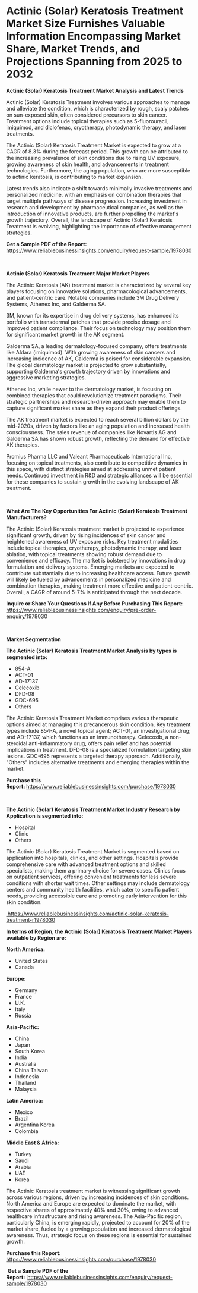 <p><h1>Actinic (Solar) Keratosis Treatment Market Size Furnishes Valuable Information Encompassing Market Share, Market Trends, and Projections Spanning from 2025 to 2032</h1></p><p><strong>Actinic (Solar) Keratosis Treatment Market Analysis and Latest Trends</strong></p>
<p><p>Actinic (Solar) Keratosis Treatment involves various approaches to manage and alleviate the condition, which is characterized by rough, scaly patches on sun-exposed skin, often considered precursors to skin cancer. Treatment options include topical therapies such as 5-fluorouracil, imiquimod, and diclofenac, cryotherapy, photodynamic therapy, and laser treatments. </p><p>The Actinic (Solar) Keratosis Treatment Market is expected to grow at a CAGR of 8.3% during the forecast period. This growth can be attributed to the increasing prevalence of skin conditions due to rising UV exposure, growing awareness of skin health, and advancements in treatment technologies. Furthermore, the aging population, who are more susceptible to actinic keratosis, is contributing to market expansion. </p><p>Latest trends also indicate a shift towards minimally invasive treatments and personalized medicine, with an emphasis on combination therapies that target multiple pathways of disease progression. Increasing investment in research and development by pharmaceutical companies, as well as the introduction of innovative products, are further propelling the market's growth trajectory. Overall, the landscape of Actinic (Solar) Keratosis Treatment is evolving, highlighting the importance of effective management strategies.</p></p>
<p><strong>Get a Sample PDF of the Report:&nbsp;</strong> <a href="https://www.reliablebusinessinsights.com/enquiry/request-sample/1978030?utm_campaign=117&utm_medium=2&utm_source=Github&utm_content=ia&utm_term=19042025&utm_id=actinic-solar-keratosis-treatment">https://www.reliablebusinessinsights.com/enquiry/request-sample/1978030</a></p>
<p>&nbsp;</p>
<p><strong>Actinic (Solar) Keratosis Treatment Major Market Players</strong></p>
<p><p>The Actinic Keratosis (AK) treatment market is characterized by several key players focusing on innovative solutions, pharmacological advancements, and patient-centric care. Notable companies include 3M Drug Delivery Systems, Athenex Inc, and Galderma SA.</p><p>3M, known for its expertise in drug delivery systems, has enhanced its portfolio with transdermal patches that provide precise dosage and improved patient compliance. Their focus on technology may position them for significant market growth in the AK segment.</p><p>Galderma SA, a leading dermatology-focused company, offers treatments like Aldara (imiquimod). With growing awareness of skin cancers and increasing incidence of AK, Galderma is poised for considerable expansion. The global dermatology market is projected to grow substantially, supporting Galderma's growth trajectory driven by innovations and aggressive marketing strategies.</p><p>Athenex Inc, while newer to the dermatology market, is focusing on combined therapies that could revolutionize treatment paradigms. Their strategic partnerships and research-driven approach may enable them to capture significant market share as they expand their product offerings.</p><p>The AK treatment market is expected to reach several billion dollars by the mid-2020s, driven by factors like an aging population and increased health consciousness. The sales revenue of companies like Novartis AG and Galderma SA has shown robust growth, reflecting the demand for effective AK therapies.</p><p>Promius Pharma LLC and Valeant Pharmaceuticals International Inc, focusing on topical treatments, also contribute to competitive dynamics in this space, with distinct strategies aimed at addressing unmet patient needs. Continued investment in R&D and strategic alliances will be essential for these companies to sustain growth in the evolving landscape of AK treatment.</p></p>
<p>&nbsp;</p>
<p><strong>What Are The Key Opportunities For Actinic (Solar) Keratosis Treatment Manufacturers?</strong></p>
<p><p>The Actinic (Solar) Keratosis treatment market is projected to experience significant growth, driven by rising incidences of skin cancer and heightened awareness of UV exposure risks. Key treatment modalities include topical therapies, cryotherapy, photodynamic therapy, and laser ablation, with topical treatments showing robust demand due to convenience and efficacy. The market is bolstered by innovations in drug formulation and delivery systems. Emerging markets are expected to contribute substantially due to increasing healthcare access. Future growth will likely be fueled by advancements in personalized medicine and combination therapies, making treatment more effective and patient-centric. Overall, a CAGR of around 5-7% is anticipated through the next decade.</p></p>
<p><strong>Inquire or Share Your Questions If Any Before Purchasing This Report:</strong> <a href="https://www.reliablebusinessinsights.com/enquiry/pre-order-enquiry/1978030?utm_campaign=117&utm_medium=2&utm_source=Github&utm_content=ia&utm_term=19042025&utm_id=actinic-solar-keratosis-treatment">https://www.reliablebusinessinsights.com/enquiry/pre-order-enquiry/1978030</a></p>
<p>&nbsp;</p>
<p><strong>Market Segmentation</strong></p>
<p><strong>The Actinic (Solar) Keratosis Treatment Market Analysis by types is segmented into:</strong></p>
<p><ul><li>854-A</li><li>ACT-01</li><li>AD-17137</li><li>Celecoxib</li><li>DFD-08</li><li>GDC-695</li><li>Others</li></ul></p>
<p><p>The Actinic Keratosis Treatment Market comprises various therapeutic options aimed at managing this precancerous skin condition. Key treatment types include 854-A, a novel topical agent; ACT-01, an investigational drug; and AD-17137, which functions as an immunotherapy. Celecoxib, a non-steroidal anti-inflammatory drug, offers pain relief and has potential implications in treatment. DFD-08 is a specialized formulation targeting skin lesions. GDC-695 represents a targeted therapy approach. Additionally, "Others" includes alternative treatments and emerging therapies within the market.</p></p>
<p><strong>Purchase this Report:&nbsp;</strong><a href="https://www.reliablebusinessinsights.com/purchase/1978030?utm_campaign=117&utm_medium=2&utm_source=Github&utm_content=ia&utm_term=19042025&utm_id=actinic-solar-keratosis-treatment">https://www.reliablebusinessinsights.com/purchase/1978030</a></p>
<p>&nbsp;</p>
<p><strong>The Actinic (Solar) Keratosis Treatment Market Industry Research by Application is segmented into:</strong></p>
<p><ul><li>Hospital</li><li>Clinic</li><li>Others</li></ul></p>
<p><p>The Actinic (Solar) Keratosis Treatment Market is segmented based on application into hospitals, clinics, and other settings. Hospitals provide comprehensive care with advanced treatment options and skilled specialists, making them a primary choice for severe cases. Clinics focus on outpatient services, offering convenient treatments for less severe conditions with shorter wait times. Other settings may include dermatology centers and community health facilities, which cater to specific patient needs, providing accessible care and promoting early intervention for this skin condition.</p></p>
<p><a href="https://www.reliablebusinessinsights.com/actinic-solar-keratosis-treatment-r1978030?utm_campaign=117&utm_medium=2&utm_source=Github&utm_content=ia&utm_term=19042025&utm_id=actinic-solar-keratosis-treatment">&nbsp;https://www.reliablebusinessinsights.com/actinic-solar-keratosis-treatment-r1978030</a></p>
<p><strong>In terms of Region, the Actinic (Solar) Keratosis Treatment Market Players available by Region are:</strong></p>
<p>
    <p> <strong> North America: </strong>
        <ul>
            <li>United States</li>
            <li>Canada</li>
        </ul>
        </p> 
    <p> <strong> Europe: </strong>
        <ul>
            <li>Germany</li>
            <li>France</li>
            <li>U.K.</li>
            <li>Italy</li>
            <li>Russia</li>
        </ul>
        </p> 
    <p> <strong> Asia-Pacific: </strong>
        <ul>
            <li>China</li>
            <li>Japan</li>
            <li>South Korea</li>
            <li>India</li>
            <li>Australia</li>
            <li>China Taiwan</li>
            <li>Indonesia</li>
            <li>Thailand</li>
            <li>Malaysia</li>
        </ul>
        </p> 
    <p> <strong> Latin America: </strong>
        <ul>
            <li>Mexico</li>
            <li>Brazil</li>
            <li>Argentina Korea</li>
            <li>Colombia</li>
        </ul>
        </p> 
    <p> <strong> Middle East & Africa: </strong>
        <ul>
            <li>Turkey</li>
            <li>Saudi</li>
            <li>Arabia</li>
            <li>UAE</li>
            <li>Korea</li>
        </ul>
    </p>
    </p>
<p><p>The Actinic Keratosis treatment market is witnessing significant growth across various regions, driven by increasing incidences of skin conditions. North America and Europe are expected to dominate the market, with respective shares of approximately 40% and 30%, owing to advanced healthcare infrastructure and rising awareness. The Asia-Pacific region, particularly China, is emerging rapidly, projected to account for 20% of the market share, fueled by a growing population and increased dermatological awareness. Thus, strategic focus on these regions is essential for sustained growth.</p></p>
<p><strong>Purchase this Report: </strong><a href="https://www.reliablebusinessinsights.com/purchase/1978030?utm_campaign=117&utm_medium=2&utm_source=Github&utm_content=ia&utm_term=19042025&utm_id=actinic-solar-keratosis-treatment">https://www.reliablebusinessinsights.com/purchase/1978030</a></p>
<p>&nbsp;<strong>Get a Sample PDF of the Report:&nbsp;&nbsp;</strong><a href="https://www.reliablebusinessinsights.com/enquiry/request-sample/1978030?utm_campaign=117&utm_medium=2&utm_source=Github&utm_content=ia&utm_term=19042025&utm_id=actinic-solar-keratosis-treatment">https://www.reliablebusinessinsights.com/enquiry/request-sample/1978030</a></p>
<p><strong></strong></p>
<p><p></p><p></p><p></p></p>